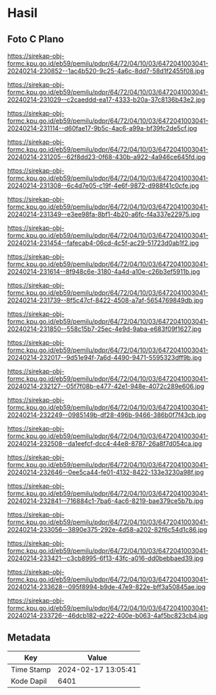 # Hasil

## Foto C Plano

https://sirekap-obj-formc.kpu.go.id/eb59/pemilu/pdpr/64/72/04/10/03/6472041003041-20240214-230852--1ac4b520-9c25-4a6c-8dd7-58d1f2455f08.jpg

https://sirekap-obj-formc.kpu.go.id/eb59/pemilu/pdpr/64/72/04/10/03/6472041003041-20240214-231029--c2caeddd-ea17-4333-b20a-37c8136b43e2.jpg

https://sirekap-obj-formc.kpu.go.id/eb59/pemilu/pdpr/64/72/04/10/03/6472041003041-20240214-231114--d60fae17-9b5c-4ac6-a99a-bf39fc2de5cf.jpg

https://sirekap-obj-formc.kpu.go.id/eb59/pemilu/pdpr/64/72/04/10/03/6472041003041-20240214-231205--62f8dd23-0f68-430b-a922-4a946ce645fd.jpg

https://sirekap-obj-formc.kpu.go.id/eb59/pemilu/pdpr/64/72/04/10/03/6472041003041-20240214-231308--6c4d7e05-c19f-4e6f-9872-d988f41c0cfe.jpg

https://sirekap-obj-formc.kpu.go.id/eb59/pemilu/pdpr/64/72/04/10/03/6472041003041-20240214-231349--e3ee98fa-8bf1-4b20-a6fc-f4a337e22975.jpg

https://sirekap-obj-formc.kpu.go.id/eb59/pemilu/pdpr/64/72/04/10/03/6472041003041-20240214-231454--fafecab4-06cd-4c5f-ac29-51723d0ab1f2.jpg

https://sirekap-obj-formc.kpu.go.id/eb59/pemilu/pdpr/64/72/04/10/03/6472041003041-20240214-231614--8f948c6e-3180-4a4d-a10e-c26b3ef5911b.jpg

https://sirekap-obj-formc.kpu.go.id/eb59/pemilu/pdpr/64/72/04/10/03/6472041003041-20240214-231739--8f5c47cf-8422-4508-a7af-5654769849db.jpg

https://sirekap-obj-formc.kpu.go.id/eb59/pemilu/pdpr/64/72/04/10/03/6472041003041-20240214-231850--558c15b7-25ec-4e9d-9aba-e683f09f1627.jpg

https://sirekap-obj-formc.kpu.go.id/eb59/pemilu/pdpr/64/72/04/10/03/6472041003041-20240214-232017--9d51e94f-7a6d-4490-9471-5595323dff9b.jpg

https://sirekap-obj-formc.kpu.go.id/eb59/pemilu/pdpr/64/72/04/10/03/6472041003041-20240214-232127--05f7f08b-e477-42e1-948e-4072c289e606.jpg

https://sirekap-obj-formc.kpu.go.id/eb59/pemilu/pdpr/64/72/04/10/03/6472041003041-20240214-232249--0985149b-df28-496b-9466-386b0f7f43cb.jpg

https://sirekap-obj-formc.kpu.go.id/eb59/pemilu/pdpr/64/72/04/10/03/6472041003041-20240214-232508--da1eefcf-dcc4-44e8-8787-26a8f7d054ca.jpg

https://sirekap-obj-formc.kpu.go.id/eb59/pemilu/pdpr/64/72/04/10/03/6472041003041-20240214-232646--0ee5ca44-fe01-4132-8422-133e3230a98f.jpg

https://sirekap-obj-formc.kpu.go.id/eb59/pemilu/pdpr/64/72/04/10/03/6472041003041-20240214-232841--716884c1-7ba6-4ac6-8219-bae379ce5b7b.jpg

https://sirekap-obj-formc.kpu.go.id/eb59/pemilu/pdpr/64/72/04/10/03/6472041003041-20240214-233056--3890e375-292e-4d58-a202-82f6c54d1c86.jpg

https://sirekap-obj-formc.kpu.go.id/eb59/pemilu/pdpr/64/72/04/10/03/6472041003041-20240214-233421--c3cb8995-6f13-43fc-a016-dd0bebbaed39.jpg

https://sirekap-obj-formc.kpu.go.id/eb59/pemilu/pdpr/64/72/04/10/03/6472041003041-20240214-233628--095f8994-b9de-47e9-822e-bff3a50845ae.jpg

https://sirekap-obj-formc.kpu.go.id/eb59/pemilu/pdpr/64/72/04/10/03/6472041003041-20240214-233726--46dcb182-e222-400e-b063-4af5bc823cb4.jpg


## Metadata

| Key        | Value               |
| ---------- | ------------------- |
| Time Stamp | 2024-02-17 13:05:41 |
| Kode Dapil | 6401                |



